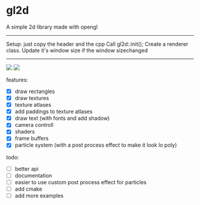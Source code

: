 # gl2d
A simple 2d library made with opengl

---

Setup: just copy the header and the cpp
Call gl2d::init();
Create a renderer class.
Update it's window size if the window sizechanged

---

![](https://github.com/meemknight/photos/blob/master/particle1.png)
![](https://github.com/meemknight/photos/blob/master/cmakeSetup1.png)

features:
- [x] draw rectangles
- [x] draw textures
- [x] texture atlases
- [x] add paddings to texture atlases
- [x] draw text (with fonts and add shadow)
- [x] camera controll
- [x] shaders
- [x] frame buffers
- [x] particle system (with a post process effect to make it look lo poly)

todo:
- [ ] better api
- [ ] documentation
- [ ] easier to use custom post process effect for particles
- [ ] add cmake
- [ ] add more examples
